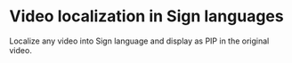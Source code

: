 # Video localization in Sign languages
 Localize any video into Sign language and display as PIP in the original video. 
